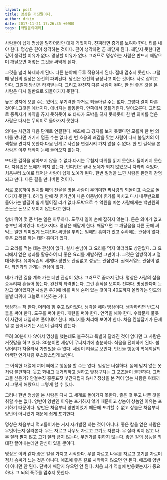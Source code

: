```yaml
---
layout: post
title: 명상은 거짓말이다.
author: drkim
date: 2017-11-21 17:26:35 +0900
tags: [깨달음의대화]
---
```

사람들이 쉽게 명상을 말하더라만 대개 거짓이다. 진짜라면 증거를 보여야 한다. 티를 내야 한다. 명상은 깊이 생각하는 것이다. 깊이 생각하면 곧 깨닫게 된다. 깨닫지 못한다면 깊이 생각할 이유가 없다. 명상할 이유가 없다. 그러므로 명상하는 사람은 반드시 깨달으며 깨달으면 어떻든 그것을 써먹게 된다.

  


그것을 널리 복제하게 된다. 다른 분야에 두루 적용하게 된다. 절대 멈추지 못한다. 그럴 때 당신의 일상은 완전히 파괴된다. 당신은 완전히 끝장나고 마는 것이다. 사로 잡히고 만다. 그럴때 당신은 타격받는다. 그리고 완전히 다른 사람이 된다. 한 번 좋은 것을 본 사람은 다시 일반으로 되돌아가지 못한다. 

  


높은 경지에 오를 수는 있어도 무기력한 과거로 되돌아갈 수는 없다. 그렇다.결이 다른 것이다.그것은 에너지다. 에너지는 활동한다. 안쪽에서 꿈틀거린다. 달아오른다. 그러므로 중독자가 마약을 끊지 못하듯이 또 타짜가 도박을 끊지 못하듯이 한 번 의미를 얻은 사람은 다시는 무의미로 돌아가지 못한다.

  


의미는 사건의 다음 단계로 연결한다. 애초에 그 경지를 보지 못했다면 모를까 한 번 의미를 봤다면 거기서 멈출 수는 없다.한 번 호응의 쾌감을 맛본 사람이 다시 불일치의 어색함을 견디지 못한다.다음 단계로 사건을 연결시켜 가지 않을 수 없다. 한 번 걸작을 본 사람은 이후 태작이 눈에 들어오지 않는다.

  


또다른 걸작을 찾아보지 않을 수 없다.다시는 무협지 따위를 읽지 못한다. 돌이키지 못한다. 자유민은 노예가 되지 않는다. 인디언은 끝내 노예가 되지 않았으니 차라리 죽었다.처음부터 노예로 태어난 사람이 쉽게 노예가 된다. 한번 절정을 느낀 사람은 완전히 감염되고 만다. 다른 결을 만나버린 것이다.

  


서로 호응하여 일치할 때의 전율을 맛본 사람이 무의미한 짝사랑의 되돌이표 속으로 돌아가지 못한다. 6개월 만에 첫 휴가받아 나온 이등병이 휴가를 마치고 다시 내무반으로 돌아가는 발길이 쉽게 떨어질 리가 없다.도박으로 수 억원을 따본 사람에게는 백만원의 푼돈은 돈으로 보이지 않는다고 한다.

  


알바 뛰어 몇 푼 버는 일은 허무하다. 도무지 일이 손에 잡히지 않는다. 돈은 의미가 없고 승부만 의미있다. 마찬가지다. 명상은 깨닫게 한다. 깨달으면 그 깨달음을 다른 곳에 써먹는 일만 의미있게 느껴진다.씨앗을 뿌리는 일에만 흥미가 있고 수확에는 관심이 없다. 좋은 요리를 하는 데만 흥미가 있다.

  


그 요리를 먹는 데는 관심이 없다. 설사 손님이 그 요리를 먹지 않더라도 상관없다. 그 요리에서 얻은 성과를 활용하여 더 좋은 요리를 개발하면 그만이다. 그것은 일방적이고 절대적이다. 유아독존의 세계다.평판도 관심없고 성공도 관심없다. 권력서열도 관심이 없다. 타인과의 관계는 관심이 없다.

  


내가 가던 길을 계속 가는 데만 관심이 있다. 그러므로 끝까지 간다. 명상은 사람의 삶을 송두리째 흔들어 놓는다. 완전히 타격받는다. 그런 흔적을 보여야 진짜다. 명상한다며 눈 감고 앉아있지만 사실은 우기에 비를 피해 숨어 있는 것이다.40도까지 올라가는 인도의 불볕 더위에 그늘로 피신하는 거다.

  


명상하는 척 한다. 머리에 힘 주고 앉아있다. 생각을 해야 명상이다. 생각하려면 반드시 툴을 써야 한다. 도구를 써야 한다. 패턴을 써야 한다. 연역을 해야 한다. 수학문제 풀듯이 사건에 대입하여 풀어내야 한다. 에너지를 처리해 보여야 한다. 처음 컨셉잡기가 문제일 뿐 풀어내기는 시간이 걸리지 않는다.

  


무려 30분이나 앉아서 명상을 했는데도 불구하고 특별히 달라진 것이 없다면 그 사람은 거짓말을 하고 있다. 30분이면 세상이 무너지기에 충분하다. 식음을 전폐하게 된다. 불덩어리가 차올라서 가만있을 수 없다. 세상이 티끌로 보인다. 인간들 행동이 학예회날의 어색한 연기처럼 우스꽝스럽게 보인다. 

  


그 어색한 대열에 끼어 삐에로 행동을 할 수는 없다. 일상은 너절하다. 몸에 맞지 않는 옷처럼 불편하다. 웃고 화내고 댓거리하고 권하고 맞장구치는 그 포즈들이 불편하다. 그러고들 싶은가? 안철수짓 홍준표짓 낯간지럽지 않나? 정상을 본 적이 없는 사람은 여태까지 그렇게 해왔으니 그렇게 할 수 있다.

  


그러나 한번 정상을 본 사람은 다시 그 세계로 돌아가지 못한다. 좋은 것 두고 나쁜 것을 취할 수는 없다. 양반이 양반인 이유는 포기하지 않기 때문이고 상놈이 상놈인 이유는 포기하기 때문이다. 양반은 처음부터 양반이었기 때문에 포기할 수 없고 상놈은 처음부터 양반이 아니었기 때문에 쉽게 포기한다. 

  


명상은 처음부터 먹고들어가는 거지 자가발전 하는 것이 아니다. 좋은 칼을 얻은 사람은 무엇이든지 잘라본다. 무도 자르고 나무도 자르고 고기도 자른다. 무 잘라 먹지 않고 나무 잘라 팔지 않고 고기 잘라 굽지 않는다. 무언가를 취하지 않는다. 좋은 칼의 성능을 최대한 끌어내는데만 관심이 있을 뿐이다.

  


명상은 이와 같다.좋은 칼을 가지고 시작한다. 무를 자르고 나무를 자르고 고기를 자르며 점차 솜씨가 느는 것은 아니다. 애초에 좋은 칼로 시작하지 않으면 안 된다. 애초에 양반이 아니면 안 된다. 단박에 깨닫지 않으면 안 된다. 처음 뇌가 역설에 반응했는지가 중요하다. 그 뇌의 폭주를 멈추지 못한다.